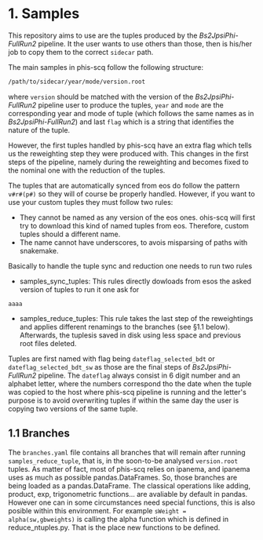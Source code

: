 # 1. Samples

This repository aims to use are the tuples produced by the
_Bs2JpsiPhi-FullRun2_ pipeline. It the user wants to use others than those,
then is his/her job to copy them to the correct `sidecar` path.

The main samples in phis-scq follow the following structure:
```bash
/path/to/sidecar/year/mode/version.root
```
where `version` should be matched with the version of the _Bs2JpsiPhi-FullRun2_
pipeline user to produce the tuples, `year` and `mode` are the corresponding 
year and mode of tuple
(which follows the same names as in _Bs2JpsiPhi-FullRun2_) 
and last `flag` which is a string
that identifies the nature of the tuple.

However, the first tuples handled by phis-scq have an extra flag which tells us
the reweighting step they were produced with. This changes in the first steps of
the pipeline, namely during the reweighting
and becomes fixed to the nominal one with the reduction of the tuples.

The tuples that are automatically synced from eos do follow the pattern `v#r#(p#)`
so they will of course be properly handled. However, if you want to use your custom 
tuples they must follow two rules: 
* They cannot be named as any version of the eos ones. ohis-scq will first try
to download this kind of named tuples from eos. Therefore, custom tuples should
a different name.
* The name cannot have underscores, to avois misparsing of paths with snakemake.

Basically to handle the tuple sync and reduction one needs to run two rules
* samples_sync_tuples: This rules directly dowloads from esos the asked version of tuples
to run it one ask for
```
aaaa
```
* samples_reduce_tuples: This rule takes the last step of the reweightings 
and applies different renamings to the branches (see §1.1 below).
Afterwards, the tuplesis saved in disk using less space and previous root files
deleted.

Tuples are first named with flag being `dateflag_selected_bdt` or 
`dateflag_selected_bdt_sw` as those are the final steps of _Bs2JpsiPhi-FullRun2_
pipeline. The `dateflag` always consist in 6 digit number and an alphabet letter,
where the numbers correspond tho the date when the tuple was copied  to the host
where phis-scq pipeline is running and the letter's purpose is to avoid 
overwriting tuples if within the same day the user is copying two versions of the same tuple.

## 1.1 Branches

The `branches.yaml` file contains all branches that will remain after running
`samples_reduce_tuple`, that is, in the soon-to-be analysed `version.root` tuples.
As matter of fact, most of phis-scq relies on ipanema, and ipanema uses as much
as possible pandas.DataFrames. So, those branches are being loaded as a
pandas.DataFrame.
The classical operations like adding, product, exp, trigonometric functions... are
avaliable by default in pandas. However one can in some circumstances need special
functions, this is also posible within this environment. For example
```sWeight = alpha(sw,gbweights)```
is calling the alpha function which is defined in reduce_ntuples.py. That is the
place new functions to be defined.